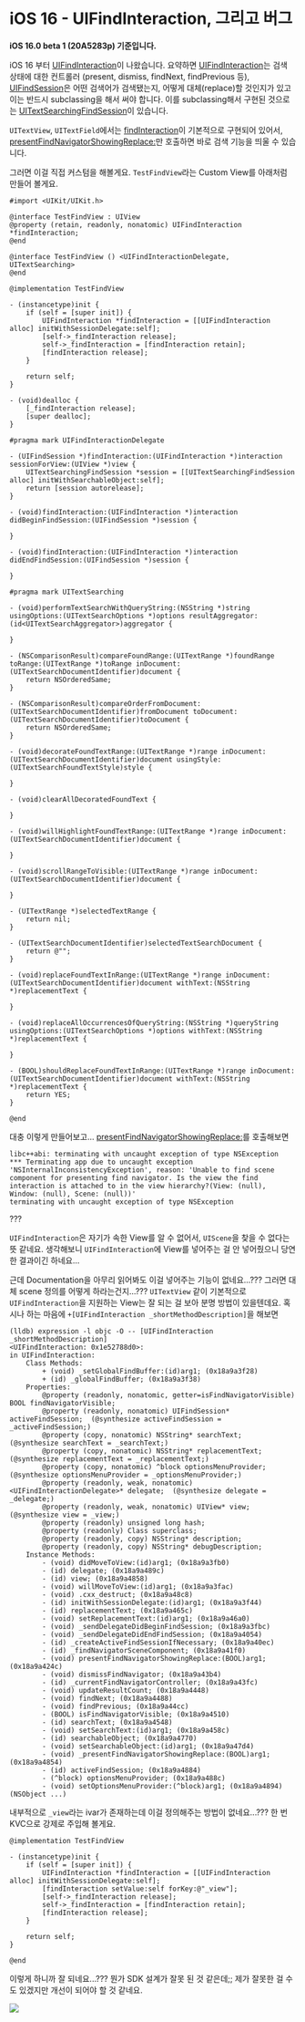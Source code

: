 # iOS 16 - UIFindInteraction, 그리고 버그

**iOS 16.0 beta 1 (20A5283p) 기준입니다.**

iOS 16 부터 [UIFindInteraction](https://developer.apple.com/documentation/uikit/uifindinteraction?changes=latest_minor&language=_5)이 나왔습니다. 요약하면 [UIFindInteraction](https://developer.apple.com/documentation/uikit/uifindinteraction?changes=latest_minor&language=_5)는 검색 상태에 대한 컨트롤러 (present, dismiss, findNext, findPrevious 등), [UIFindSession](https://developer.apple.com/documentation/uikit/uifindsession?changes=latest_minor&language=_5)은 어떤 검색어가 검색됐는지, 어떻게 대체(replace)할 것인지가 있고 이는 반드시 subclassing을 해서 써야 합니다. 이를 subclassing해서 구현된 것으로는 [UITextSearchingFindSession](https://developer.apple.com/documentation/uikit/uitextsearchingfindsession?changes=latest_minor)이 있습니다.

`UITextView`, `UITextField`에서는 [findInteraction](https://developer.apple.com/documentation/uikit/uitextview/3975938-findinteraction)이 기본적으로 구현되어 있어서, [presentFindNavigatorShowingReplace:](https://developer.apple.com/documentation/uikit/uifindinteraction/3975832-presentfindnavigatorshowingrepla)만 호출하면 바로 검색 기능을 띄울 수 있습니다.

그러면 이걸 직접 커스텀을 해볼게요. `TestFindView`라는 Custom View를 아래처럼 만들어 볼게요.

```objc
#import <UIKit/UIKit.h>

@interface TestFindView : UIView
@property (retain, readonly, nonatomic) UIFindInteraction *findInteraction;
@end

@interface TestFindView () <UIFindInteractionDelegate, UITextSearching>
@end

@implementation TestFindView

- (instancetype)init {
    if (self = [super init]) {
        UIFindInteraction *findInteraction = [[UIFindInteraction alloc] initWithSessionDelegate:self];
        [self->_findInteraction release];
        self->_findInteraction = [findInteraction retain];
        [findInteraction release];
    }
    
    return self;
}

- (void)dealloc {
    [_findInteraction release];
    [super dealloc];
}

#pragma mark UIFindInteractionDelegate

- (UIFindSession *)findInteraction:(UIFindInteraction *)interaction sessionForView:(UIView *)view {
    UITextSearchingFindSession *session = [[UITextSearchingFindSession alloc] initWithSearchableObject:self];
    return [session autorelease];
}

- (void)findInteraction:(UIFindInteraction *)interaction didBeginFindSession:(UIFindSession *)session {
    
}

- (void)findInteraction:(UIFindInteraction *)interaction didEndFindSession:(UIFindSession *)session {
    
}

#pragma mark UITextSearching

- (void)performTextSearchWithQueryString:(NSString *)string usingOptions:(UITextSearchOptions *)options resultAggregator:(id<UITextSearchAggregator>)aggregator {
    
}

- (NSComparisonResult)compareFoundRange:(UITextRange *)foundRange toRange:(UITextRange *)toRange inDocument:(UITextSearchDocumentIdentifier)document {
    return NSOrderedSame;
}

- (NSComparisonResult)compareOrderFromDocument:(UITextSearchDocumentIdentifier)fromDocument toDocument:(UITextSearchDocumentIdentifier)toDocument {
    return NSOrderedSame;
}

- (void)decorateFoundTextRange:(UITextRange *)range inDocument:(UITextSearchDocumentIdentifier)document usingStyle:(UITextSearchFoundTextStyle)style {
    
}

- (void)clearAllDecoratedFoundText {
    
}

- (void)willHighlightFoundTextRange:(UITextRange *)range inDocument:(UITextSearchDocumentIdentifier)document {
    
}

- (void)scrollRangeToVisible:(UITextRange *)range inDocument:(UITextSearchDocumentIdentifier)document {
    
}

- (UITextRange *)selectedTextRange {
    return nil;
}

- (UITextSearchDocumentIdentifier)selectedTextSearchDocument {
    return @"";
}

- (void)replaceFoundTextInRange:(UITextRange *)range inDocument:(UITextSearchDocumentIdentifier)document withText:(NSString *)replacementText {
    
}

- (void)replaceAllOccurrencesOfQueryString:(NSString *)queryString usingOptions:(UITextSearchOptions *)options withText:(NSString *)replacementText {
    
}

- (BOOL)shouldReplaceFoundTextInRange:(UITextRange *)range inDocument:(UITextSearchDocumentIdentifier)document withText:(NSString *)replacementText {
    return YES;
}

@end
```

대충 이렇게 만들어보고... [presentFindNavigatorShowingReplace:](https://developer.apple.com/documentation/uikit/uifindinteraction/3975832-presentfindnavigatorshowingrepla)를 호출해보면

```
libc++abi: terminating with uncaught exception of type NSException
*** Terminating app due to uncaught exception 'NSInternalInconsistencyException', reason: 'Unable to find scene component for presenting find navigator. Is the view the find interaction is attached to in the view hierarchy?(View: (null), Window: (null), Scene: (null))'
terminating with uncaught exception of type NSException
```

???

`UIFindInteraction`은 자기가 속한 View를 알 수 없어서, `UIScene`을 찾을 수 없다는 뜻 같네요. 생각해보니 `UIFindInteraction`에 View를 넣어주는 걸 안 넣어줬으니 당연한 결과이긴 하네요...

근데 Documentation을 아무리 읽어봐도 이걸 넣어주는 기능이 없네요...??? 그러면 대체 scene 정의를 어떻게 하라는건지...??? `UITextView` 같이 기본적으로 `UIFindInteraction`을 지원하는 View는 잘 되는 걸 보아 분명 방법이 있을텐데요. 혹시나 하는 마음에 `+[UIFindInteraction _shortMethodDescription]`을 해보면

```
(lldb) expression -l objc -O -- [UIFindInteraction _shortMethodDescription]
<UIFindInteraction: 0x1e52788d0>:
in UIFindInteraction:
    Class Methods:
        + (void) _setGlobalFindBuffer:(id)arg1; (0x18a9a3f28)
        + (id) _globalFindBuffer; (0x18a9a3f38)
    Properties:
        @property (readonly, nonatomic, getter=isFindNavigatorVisible) BOOL findNavigatorVisible;
        @property (readonly, nonatomic) UIFindSession* activeFindSession;  (@synthesize activeFindSession = _activeFindSession;)
        @property (copy, nonatomic) NSString* searchText;  (@synthesize searchText = _searchText;)
        @property (copy, nonatomic) NSString* replacementText;  (@synthesize replacementText = _replacementText;)
        @property (copy, nonatomic) ^block optionsMenuProvider;  (@synthesize optionsMenuProvider = _optionsMenuProvider;)
        @property (readonly, weak, nonatomic) <UIFindInteractionDelegate>* delegate;  (@synthesize delegate = _delegate;)
        @property (readonly, weak, nonatomic) UIView* view;  (@synthesize view = _view;)
        @property (readonly) unsigned long hash;
        @property (readonly) Class superclass;
        @property (readonly, copy) NSString* description;
        @property (readonly, copy) NSString* debugDescription;
    Instance Methods:
        - (void) didMoveToView:(id)arg1; (0x18a9a3fb0)
        - (id) delegate; (0x18a9a489c)
        - (id) view; (0x18a9a4858)
        - (void) willMoveToView:(id)arg1; (0x18a9a3fac)
        - (void) .cxx_destruct; (0x18a9a48c8)
        - (id) initWithSessionDelegate:(id)arg1; (0x18a9a3f44)
        - (id) replacementText; (0x18a9a465c)
        - (void) setReplacementText:(id)arg1; (0x18a9a46a0)
        - (void) _sendDelegateDidBeginFindSession; (0x18a9a3fbc)
        - (void) _sendDelegateDidEndFindSession; (0x18a9a4054)
        - (id) _createActiveFindSessionIfNecessary; (0x18a9a40ec)
        - (id) _findNavigatorSceneComponent; (0x18a9a41f0)
        - (void) presentFindNavigatorShowingReplace:(BOOL)arg1; (0x18a9a424c)
        - (void) dismissFindNavigator; (0x18a9a43b4)
        - (id) _currentFindNavigatorController; (0x18a9a43fc)
        - (void) updateResultCount; (0x18a9a4448)
        - (void) findNext; (0x18a9a4488)
        - (void) findPrevious; (0x18a9a44cc)
        - (BOOL) isFindNavigatorVisible; (0x18a9a4510)
        - (id) searchText; (0x18a9a4548)
        - (void) setSearchText:(id)arg1; (0x18a9a458c)
        - (id) searchableObject; (0x18a9a4770)
        - (void) setSearchableObject:(id)arg1; (0x18a9a47d4)
        - (void) _presentFindNavigatorShowingReplace:(BOOL)arg1; (0x18a9a4854)
        - (id) activeFindSession; (0x18a9a4884)
        - (^block) optionsMenuProvider; (0x18a9a488c)
        - (void) setOptionsMenuProvider:(^block)arg1; (0x18a9a4894)
(NSObject ...)
```

내부적으로 `_view`라는 ivar가 존재하는데 이걸 정의해주는 방법이 없네요...??? 한 번 KVC으로 강제로 주입해 볼게요.

```objc
@implementation TestFindView

- (instancetype)init {
    if (self = [super init]) {
        UIFindInteraction *findInteraction = [[UIFindInteraction alloc] initWithSessionDelegate:self];
        [findInteraction setValue:self forKey:@"_view"];
        [self->_findInteraction release];
        self->_findInteraction = [findInteraction retain];
        [findInteraction release];
    }
    
    return self;
}

@end
```

이렇게 하니까 잘 되네요...??? 뭔가 SDK 설계가 잘못 된 것 같은데;; 제가 잘못한 걸 수도 있겠지만 개선이 되어야 할 것 같네요.

![](1.png)
